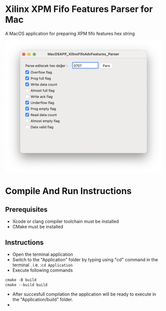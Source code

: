 # Xilinx XPM Fifo Features Parser for Mac

A MacOS application for preparing XPM fifo features hex string


![Screen shot 1](./Doc/ScreenShot1.png)

# Compile And Run Instructions

## Prerequisites

- Xcode or clang compiler toolchain must be installed
- CMake must be installed

## Instructions

- Open the terminal application
- Switch to the "Application" folder by typing using "cd" command in the terminal 
. i.e. :`cd Application`
- Execute following commands
 ```
 cmake -B build
 cmake --build build
 ```
 - After succesfull compilation the application will be ready to execute in the "Application/build" folder.
- 


